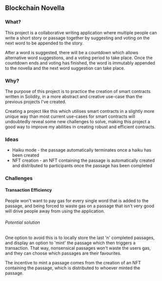 ## Blockchain Novella

### What?
This project is a collaborative writing application where multiple people can write a short story or
passage together by suggesting and voting on the next word to be appended to the story.

After a word is suggested, there will be a countdown which allows alternative word suggestions, and
a voting period to take place. Once the countdown ends and voting has finished, the word is immutably
appended to the novella and the next word suggestion can take place.

### Why?
The purpose of this project is to practice the creation of smart contracts written in Solidity, in
a more abstract and creative use-case than the previous projects I've created.

Creating a project like this which utilises smart contracts in a slightly more unique way than
most current use-cases for smart contracts will undoubtedly reveal some new challenges to solve,
making this project a good way to improve my abilities in creating robust and efficient contracts.

### Ideas
* Haiku mode - the passage automatically terminates once a haiku has been created
* NFT creation - an NFT containing the passage is automatically created and distributed to participants 
once the passage has been completed

### Challenges
#### Transaction Efficiency
People won't want to pay gas for every single word that is added to the passage, and being forced to waste
gas on a passage that isn't very good will drive people away from using the application.

###### Potential solution
One option to avoid this is to locally store the last 'n' completed passages, and display an option to
'mint' the passage which then triggers a transaction. That way, nonsensical passages won't waste the users 
gas, and they can choose which passages are their favourites.

The incentive to mint a passage comes from the creation of an NFT containing the passage, which is 
distributed to whoever minted the passage.